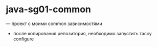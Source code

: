 # java-sg01-common

— проект с моими common зависимостями

- после копирования репозитория, необходимо запустить таску configure
